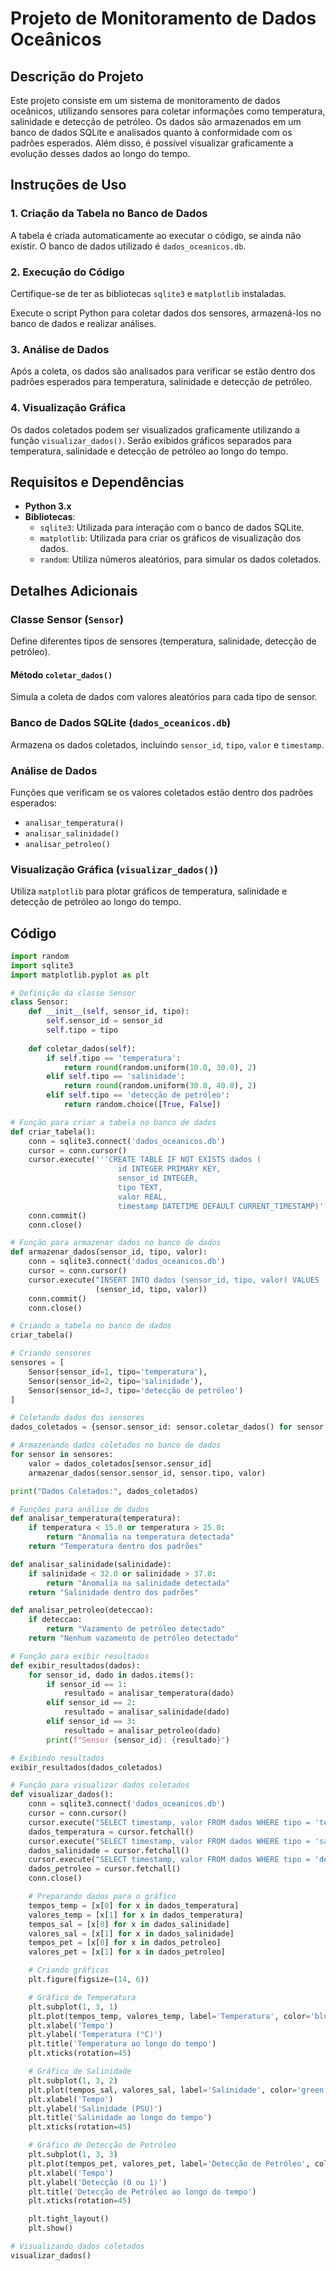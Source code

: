# Projeto de Monitoramento de Dados Oceânicos

## Descrição do Projeto
Este projeto consiste em um sistema de monitoramento de dados oceânicos, utilizando sensores para coletar informações como temperatura, salinidade e detecção de petróleo. Os dados são armazenados em um banco de dados SQLite e analisados quanto à conformidade com os padrões esperados. Além disso, é possível visualizar graficamente a evolução desses dados ao longo do tempo.

## Instruções de Uso

### 1. Criação da Tabela no Banco de Dados
A tabela é criada automaticamente ao executar o código, se ainda não existir. O banco de dados utilizado é `dados_oceanicos.db`.

### 2. Execução do Código
Certifique-se de ter as bibliotecas `sqlite3` e `matplotlib` instaladas.

Execute o script Python para coletar dados dos sensores, armazená-los no banco de dados e realizar análises.

### 3. Análise de Dados
Após a coleta, os dados são analisados para verificar se estão dentro dos padrões esperados para temperatura, salinidade e detecção de petróleo.

### 4. Visualização Gráfica
Os dados coletados podem ser visualizados graficamente utilizando a função `visualizar_dados()`. Serão exibidos gráficos separados para temperatura, salinidade e detecção de petróleo ao longo do tempo.

## Requisitos e Dependências
- **Python 3.x**
- **Bibliotecas**:
  - `sqlite3`: Utilizada para interação com o banco de dados SQLite.
  - `matplotlib`: Utilizada para criar os gráficos de visualização dos dados.
  - `random`: Utiliza números aleatórios, para simular os dados coletados. 

## Detalhes Adicionais

### Classe Sensor (`Sensor`)
Define diferentes tipos de sensores (temperatura, salinidade, detecção de petróleo).

#### Método `coletar_dados()`
Simula a coleta de dados com valores aleatórios para cada tipo de sensor.

### Banco de Dados SQLite (`dados_oceanicos.db`)
Armazena os dados coletados, incluindo `sensor_id`, `tipo`, `valor` e `timestamp`.

### Análise de Dados
Funções que verificam se os valores coletados estão dentro dos padrões esperados:

- `analisar_temperatura()`
- `analisar_salinidade()`
- `analisar_petroleo()`

### Visualização Gráfica (`visualizar_dados()`)
Utiliza `matplotlib` para plotar gráficos de temperatura, salinidade e detecção de petróleo ao longo do tempo.

## Código

```python
import random
import sqlite3
import matplotlib.pyplot as plt

# Definição da classe Sensor
class Sensor:
    def __init__(self, sensor_id, tipo):
        self.sensor_id = sensor_id
        self.tipo = tipo
    
    def coletar_dados(self):
        if self.tipo == 'temperatura':
            return round(random.uniform(10.0, 30.0), 2)
        elif self.tipo == 'salinidade':
            return round(random.uniform(30.0, 40.0), 2)
        elif self.tipo == 'detecção de petróleo':
            return random.choice([True, False])

# Função para criar a tabela no banco de dados
def criar_tabela():
    conn = sqlite3.connect('dados_oceanicos.db')
    cursor = conn.cursor()
    cursor.execute('''CREATE TABLE IF NOT EXISTS dados (
                        id INTEGER PRIMARY KEY,
                        sensor_id INTEGER,
                        tipo TEXT,
                        valor REAL,
                        timestamp DATETIME DEFAULT CURRENT_TIMESTAMP)''')
    conn.commit()
    conn.close()

# Função para armazenar dados no banco de dados
def armazenar_dados(sensor_id, tipo, valor):
    conn = sqlite3.connect('dados_oceanicos.db')
    cursor = conn.cursor()
    cursor.execute("INSERT INTO dados (sensor_id, tipo, valor) VALUES (?, ?, ?)",
                   (sensor_id, tipo, valor))
    conn.commit()
    conn.close()

# Criando a tabela no banco de dados
criar_tabela()

# Criando sensores
sensores = [
    Sensor(sensor_id=1, tipo='temperatura'),
    Sensor(sensor_id=2, tipo='salinidade'),
    Sensor(sensor_id=3, tipo='detecção de petróleo')
]

# Coletando dados dos sensores
dados_coletados = {sensor.sensor_id: sensor.coletar_dados() for sensor in sensores}

# Armazenando dados coletados no banco de dados
for sensor in sensores:
    valor = dados_coletados[sensor.sensor_id]
    armazenar_dados(sensor.sensor_id, sensor.tipo, valor)

print("Dados Coletados:", dados_coletados)

# Funções para análise de dados
def analisar_temperatura(temperatura):
    if temperatura < 15.0 or temperatura > 25.0:
        return "Anomalia na temperatura detectada"
    return "Temperatura dentro dos padrões"

def analisar_salinidade(salinidade):
    if salinidade < 32.0 or salinidade > 37.0:
        return "Anomalia na salinidade detectada"
    return "Salinidade dentro dos padrões"

def analisar_petroleo(deteccao):
    if deteccao:
        return "Vazamento de petróleo detectado"
    return "Nenhum vazamento de petróleo detectado"

# Função para exibir resultados
def exibir_resultados(dados):
    for sensor_id, dado in dados.items():
        if sensor_id == 1:
            resultado = analisar_temperatura(dado)
        elif sensor_id == 2:
            resultado = analisar_salinidade(dado)
        elif sensor_id == 3:
            resultado = analisar_petroleo(dado)
        print(f"Sensor {sensor_id}: {resultado}")

# Exibindo resultados
exibir_resultados(dados_coletados)

# Função para visualizar dados coletados
def visualizar_dados():
    conn = sqlite3.connect('dados_oceanicos.db')
    cursor = conn.cursor()
    cursor.execute("SELECT timestamp, valor FROM dados WHERE tipo = 'temperatura'")
    dados_temperatura = cursor.fetchall()
    cursor.execute("SELECT timestamp, valor FROM dados WHERE tipo = 'salinidade'")
    dados_salinidade = cursor.fetchall()
    cursor.execute("SELECT timestamp, valor FROM dados WHERE tipo = 'detecção de petróleo'")
    dados_petroleo = cursor.fetchall()
    conn.close()

    # Preparando dados para o gráfico
    tempos_temp = [x[0] for x in dados_temperatura]
    valores_temp = [x[1] for x in dados_temperatura]
    tempos_sal = [x[0] for x in dados_salinidade]
    valores_sal = [x[1] for x in dados_salinidade]
    tempos_pet = [x[0] for x in dados_petroleo]
    valores_pet = [x[1] for x in dados_petroleo]

    # Criando gráficos
    plt.figure(figsize=(14, 6))

    # Gráfico de Temperatura
    plt.subplot(1, 3, 1)
    plt.plot(tempos_temp, valores_temp, label='Temperatura', color='blue')
    plt.xlabel('Tempo')
    plt.ylabel('Temperatura (°C)')
    plt.title('Temperatura ao longo do tempo')
    plt.xticks(rotation=45)

    # Gráfico de Salinidade
    plt.subplot(1, 3, 2)
    plt.plot(tempos_sal, valores_sal, label='Salinidade', color='green')
    plt.xlabel('Tempo')
    plt.ylabel('Salinidade (PSU)')
    plt.title('Salinidade ao longo do tempo')
    plt.xticks(rotation=45)

    # Gráfico de Detecção de Petróleo
    plt.subplot(1, 3, 3)
    plt.plot(tempos_pet, valores_pet, label='Detecção de Petróleo', color='red')
    plt.xlabel('Tempo')
    plt.ylabel('Detecção (0 ou 1)')
    plt.title('Detecção de Petróleo ao longo do tempo')
    plt.xticks(rotation=45)

    plt.tight_layout()
    plt.show()

# Visualizando dados coletados
visualizar_dados()
